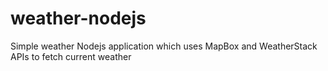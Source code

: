 # weather-nodejs
Simple weather Nodejs application which uses MapBox and WeatherStack APIs to fetch current weather

